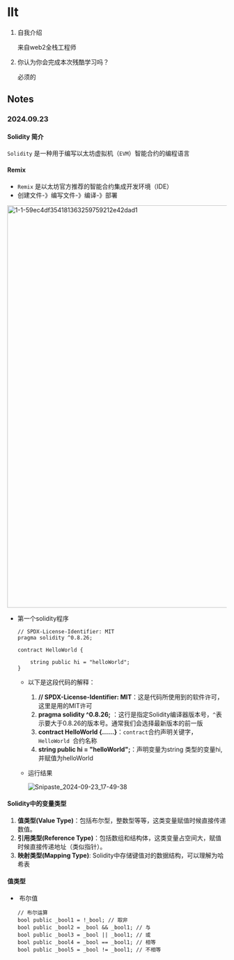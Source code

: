 # llt

1. 自我介绍 

   来自web2全栈工程师

2. 你认为你会完成本次残酷学习吗？

   必须的

## Notes

<!-- Content_START -->

### 2024.09.23

#### Solidity 简介

`Solidity` 是一种用于编写以太坊虚拟机（`EVM`）智能合约的编程语言

#### Remix

- `Remix` 是以太坊官方推荐的智能合约集成开发环境（IDE）
- 创建文件-》编写文件-》编译-》部署

<img width="922" alt="1-1-59ec4df354181363259759212e42dad1" src="https://github.com/user-attachments/assets/050c5159-8621-44db-ac70-ec46808737e1">


- 第一个solidity程序

  ```solidity
  // SPDX-License-Identifier: MIT
  pragma solidity ^0.8.26;
  
  contract HelloWorld {

      string public hi = "helloWorld";
  }
  ```

  - 以下是这段代码的解释：
    1. **// SPDX-License-Identifier: MIT**：这是代码所使用到的软件许可，这里是用的MIT许可
    2. **pragma solidity ^0.8.26;** ：这行是指定Solidity编译器版本号，`^`表示要大于0.8.26的版本号。通常我们会选择最新版本的前一版
    3. **contract HelloWorld {……}**：`contract`合约声明关键字，`HelloWorld `合约名称
    4. **string public hi = "helloWorld";**：声明变量为string 类型的变量hi,并赋值为helloWorld

  - 运行结果

    ![Snipaste_2024-09-23_17-49-38](https://github.com/user-attachments/assets/fbe7b904-13cc-4c25-99e5-5228321cda46)




#### Solidity中的变量类型

1. **值类型(Value Type)**：包括布尔型，整数型等等，这类变量赋值时候直接传递数值。
2. **引用类型(Reference Type)**：包括数组和结构体，这类变量占空间大，赋值时候直接传递地址（类似指针）。
3. **映射类型(Mapping Type)**: Solidity中存储键值对的数据结构，可以理解为哈希表

#### 值类型

- ​	布尔值

  ```solidity
  // 布尔运算
  bool public _bool1 = !_bool; // 取非
  bool public _bool2 = _bool && _bool1; // 与
  bool public _bool3 = _bool || _bool1; // 或
  bool public _bool4 = _bool == _bool1; // 相等
  bool public _bool5 = _bool != _bool1; // 不相等
  ```
